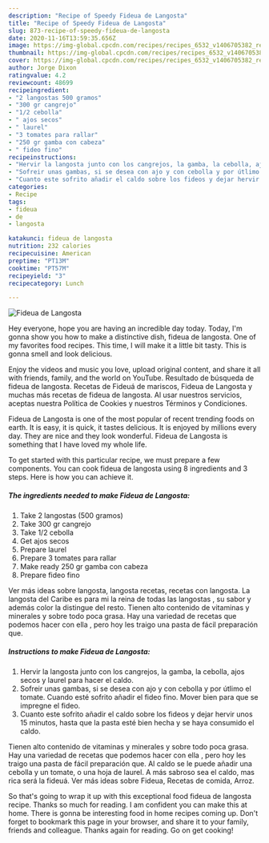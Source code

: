 ```yaml
---
description: "Recipe of Speedy Fideua de Langosta"
title: "Recipe of Speedy Fideua de Langosta"
slug: 873-recipe-of-speedy-fideua-de-langosta
date: 2020-11-16T13:59:35.656Z
image: https://img-global.cpcdn.com/recipes/recipes_6532_v1406705382_receta_foto_00006532-cy5n2zss4kbbvzqymale/751x532cq70/fideua-de-langosta-foto-principal.jpg
thumbnail: https://img-global.cpcdn.com/recipes/recipes_6532_v1406705382_receta_foto_00006532-cy5n2zss4kbbvzqymale/751x532cq70/fideua-de-langosta-foto-principal.jpg
cover: https://img-global.cpcdn.com/recipes/recipes_6532_v1406705382_receta_foto_00006532-cy5n2zss4kbbvzqymale/751x532cq70/fideua-de-langosta-foto-principal.jpg
author: Jorge Dixon
ratingvalue: 4.2
reviewcount: 48699
recipeingredient:
- "2 langostas 500 gramos"
- "300 gr cangrejo"
- "1/2 cebolla"
- " ajos secos"
- " laurel"
- "3 tomates para rallar"
- "250 gr gamba con cabeza"
- " fideo fino"
recipeinstructions:
- "Hervir la langosta junto con los cangrejos, la gamba, la cebolla, ajos secos y laurel para hacer el caldo."
- "Sofreir unas gambas, si se desea con ajo y con cebolla y por útlimo el tomate. Cuando esté sofrito añadir el fideo fino. Mover bien para que se impregne el fideo."
- "Cuanto este sofrito añadir el caldo sobre los fideos y dejar hervir unos 15 minutos, hasta que la pasta esté bien hecha y se haya consumido el caldo."
categories:
- Recipe
tags:
- fideua
- de
- langosta

katakunci: fideua de langosta 
nutrition: 232 calories
recipecuisine: American
preptime: "PT13M"
cooktime: "PT57M"
recipeyield: "3"
recipecategory: Lunch

---
```



![Fideua de Langosta](https://img-global.cpcdn.com/recipes/recipes_6532_v1406705382_receta_foto_00006532-cy5n2zss4kbbvzqymale/751x532cq70/fideua-de-langosta-foto-principal.jpg)

Hey everyone, hope you are having an incredible day today. Today, I'm gonna show you how to make a distinctive dish, fideua de langosta. One of my favorites food recipes. This time, I will make it a little bit tasty. This is gonna smell and look delicious.

Enjoy the videos and music you love, upload original content, and share it all with friends, family, and the world on YouTube. Resultado de búsqueda de fideua de langosta. Recetas de Fideuá de mariscos, Fideua de Langosta y muchas más recetas de fideua de langosta. Al usar nuestros servicios, aceptas nuestra Política de Cookies y nuestros Términos y Condiciones.

Fideua de Langosta is one of the most popular of recent trending foods on earth. It is easy, it is quick, it tastes delicious. It is enjoyed by millions every day. They are nice and they look wonderful. Fideua de Langosta is something that I have loved my whole life.


To get started with this particular recipe, we must prepare a few components. You can cook fideua de langosta using 8 ingredients and 3 steps. Here is how you can achieve it.

<!--inarticleads1-->

##### The ingredients needed to make Fideua de Langosta:

1. Take 2 langostas (500 gramos)
1. Take 300 gr cangrejo
1. Take 1/2 cebolla
1. Get  ajos secos
1. Prepare  laurel
1. Prepare 3 tomates para rallar
1. Make ready 250 gr gamba con cabeza
1. Prepare  fideo fino


Ver más ideas sobre langosta, langosta recetas, recetas con langosta. La langosta del Caribe es para mi la reina de todas las langostas , su sabor y además color la distingue del resto. Tienen alto contenido de vitaminas y minerales y sobre todo poca grasa. Hay una variedad de recetas que podemos hacer con ella , pero hoy les traigo una pasta de fácil preparación que. 

<!--inarticleads2-->

##### Instructions to make Fideua de Langosta:

1. Hervir la langosta junto con los cangrejos, la gamba, la cebolla, ajos secos y laurel para hacer el caldo.
1. Sofreir unas gambas, si se desea con ajo y con cebolla y por útlimo el tomate. Cuando esté sofrito añadir el fideo fino. Mover bien para que se impregne el fideo.
1. Cuanto este sofrito añadir el caldo sobre los fideos y dejar hervir unos 15 minutos, hasta que la pasta esté bien hecha y se haya consumido el caldo.


Tienen alto contenido de vitaminas y minerales y sobre todo poca grasa. Hay una variedad de recetas que podemos hacer con ella , pero hoy les traigo una pasta de fácil preparación que. Al caldo se le puede añadir una cebolla y un tomate, o una hoja de laurel. A más sabroso sea el caldo, mas rica será la fideuá. Ver más ideas sobre Fideua, Recetas de comida, Arroz. 

So that's going to wrap it up with this exceptional food fideua de langosta recipe. Thanks so much for reading. I am confident you can make this at home. There is gonna be interesting food in home recipes coming up. Don't forget to bookmark this page in your browser, and share it to your family, friends and colleague. Thanks again for reading. Go on get cooking!
